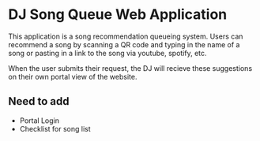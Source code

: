 # DJ Song Queue Web Application

This application is a song recommendation queueing system. Users can recommend a song by scanning a QR code and typing in the name of a song or pasting in a link to the song via youtube, spotify, etc.

When the user submits their request, the DJ will recieve these suggestions on their own portal view of the website.

## Need to add

- Portal Login
- Checklist for song list
